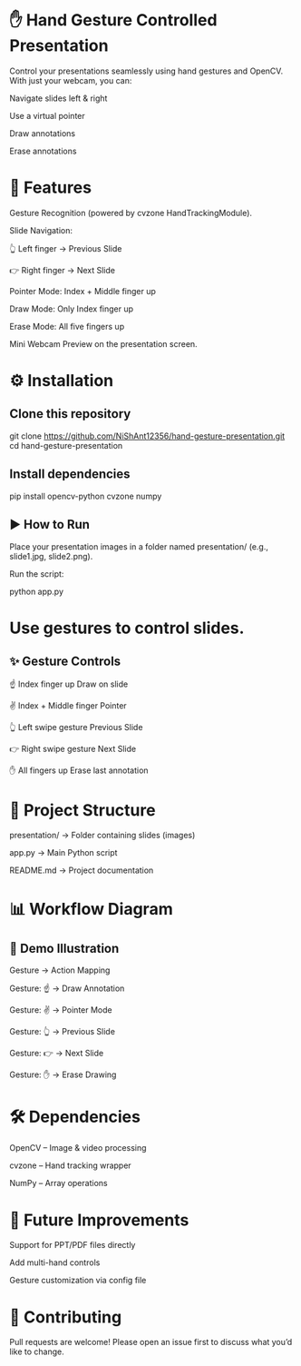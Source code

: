 # ✋ Hand Gesture Controlled Presentation

Control your presentations seamlessly using hand gestures and OpenCV.
With just your webcam, you can:

Navigate slides left & right

Use a virtual pointer

Draw annotations

Erase annotations

# 📌 Features

Gesture Recognition (powered by cvzone
 HandTrackingModule).

Slide Navigation:

👆 Left finger → Previous Slide

👉 Right finger → Next Slide

Pointer Mode: Index + Middle finger up

Draw Mode: Only Index finger up

Erase Mode: All five fingers up

Mini Webcam Preview on the presentation screen.

# ⚙️ Installation
## Clone this repository
git clone https://github.com/NiShAnt12356/hand-gesture-presentation.git
cd hand-gesture-presentation

## Install dependencies
pip install opencv-python cvzone numpy

## ▶️ How to Run

Place your presentation images in a folder named presentation/ (e.g., slide1.jpg, slide2.png).

Run the script:

python app.py


# Use gestures to control slides.

## ✨ Gesture Controls

☝️ Index finger up	Draw on slide

✌️ Index + Middle finger	Pointer

👆 Left swipe gesture	Previous Slide

👉 Right swipe gesture	Next Slide

✋ All fingers up	Erase last annotation


# 📂 Project Structure

presentation/ → Folder containing slides (images)

app.py → Main Python script

README.md → Project documentation

# 📊 Workflow Diagram

## 🎥 Demo Illustration
Gesture → Action Mapping

Gesture: ☝️   → Draw Annotation

Gesture: ✌️   → Pointer Mode

Gesture: 👆   → Previous Slide

Gesture: 👉   → Next Slide

Gesture: ✋   → Erase Drawing

# 🛠️ Dependencies

OpenCV
 – Image & video processing

cvzone
 – Hand tracking wrapper

NumPy
 – Array operations

# 🚀 Future Improvements

Support for PPT/PDF files directly

Add multi-hand controls

Gesture customization via config file

# 🙌 Contributing

Pull requests are welcome! Please open an issue first to discuss what you’d like to change.
